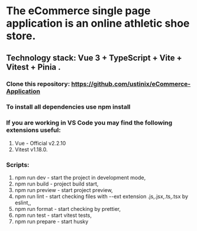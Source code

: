 # The eCommerce single page application is an online athletic shoe store.

## Technology stack: Vue 3 + TypeScript + Vite + Vitest + Pinia .

### Clone this repository: https://github.com/ustinix/eCommerce-Application

### To install all dependencies use npm install

### If you are working in VS Code you may find the following extensions useful:

1. Vue - Official v2.2.10
2. Vitest v1.18.0.

### Scripts:

1. npm run dev - start the project in development mode,
2. npm run build - project build start,
3. npm run preview - start project preview,
4. npm run lint - start checking files with --ext extension .js,.jsx,.ts,.tsx by eslint,,
5. npm run format - start checking by prettier,
6. npm run test - start vitest tests,
7. npm run prepare - start husky
